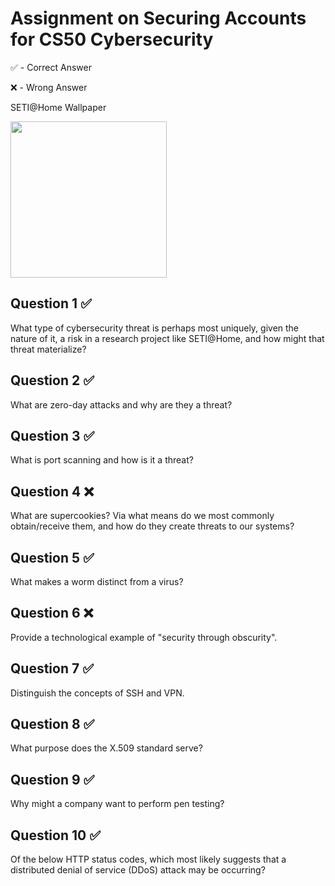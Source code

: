 # Assignment on Securing Accounts for CS50 Cybersecurity

✅ - Correct Answer

❌ - Wrong Answer


SETI@Home Wallpaper

<p>
<img src="https://i.imgur.com/9VM4LEI.gif" class="HxhGpf" style="width: 250px;" title="" alt="">
</p>

## Question 1 ✅

What type of cybersecurity threat is perhaps most uniquely, given the nature of it, a risk in a research project like SETI@Home, and how might that threat materialize?

## Question 2 ✅

What are zero-day attacks and why are they a threat?

## Question 3 ✅

What is port scanning and how is it a threat?

## Question 4 ❌

What are supercookies? Via what means do we most commonly obtain/receive them, and how do they create threats to our systems?

## Question 5 ✅

What makes a worm distinct from a virus?

## Question 6 ❌

Provide a technological example of "security through obscurity".

## Question 7 ✅

Distinguish the concepts of SSH and VPN.

## Question 8 ✅

What purpose does the X.509 standard serve?

## Question 9 ✅

Why might a company want to perform pen testing?

## Question 10 ✅

Of the below HTTP status codes, which most likely suggests that a distributed denial of service (DDoS) attack may be occurring?
